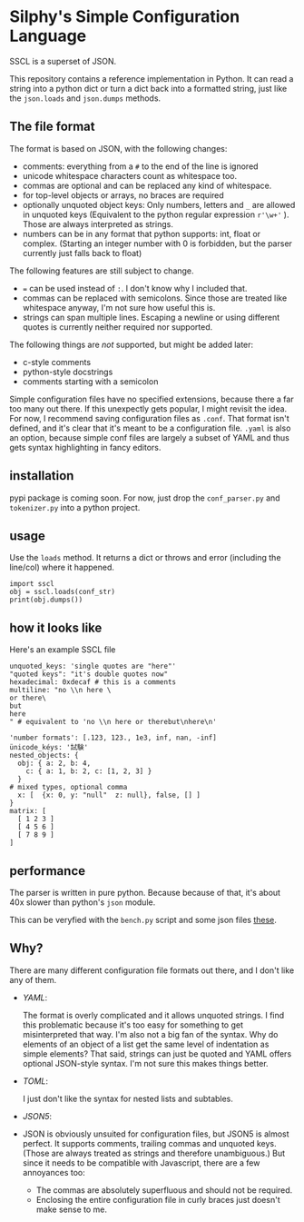 # Silphy's Simple Configuration Language

SSCL is a superset of JSON.

This repository contains a reference implementation in Python. It can read a string into a python dict or turn a dict back into a formatted string, just like the `json.loads` and `json.dumps` methods.

## The file format
The format is based on JSON, with the following changes:
- comments: everything from a `#` to the end of the line is ignored
- unicode whitespace characters count as whitespace too.
- commas are optional and can be replaced any kind of whitespace.
- for top-level objects or arrays, no braces are required
- optionally unquoted object keys: Only numbers, letters and `_` are allowed in unquoted keys (Equivalent to the python regular expression `r'\w+'` ). Those are always interpreted as strings.
- numbers can be in any format that python supports: int, float or complex. (Starting an integer number with 0 is forbidden, but the parser currently just falls back to float)

The following features are still subject to change.
- `=` can be used instead of `:`. I don't know why I included that.
- commas can be replaced with semicolons. Since those are treated like whitespace anyway, I'm not sure how useful this is.
- strings can span multiple lines. Escaping a newline or using different quotes is currently neither required nor supported.

The following things are *not* supported, but might be added later:
- c-style comments
- python-style docstrings
- comments starting with a semicolon

Simple configuration files have no specified extensions, because there a far too many out there. If this unexpectly gets popular, I might revisit the idea.
For now, I recommend saving configuration files as `.conf`. That format isn't defined, and it's clear that it's meant to be a configuration file.
`.yaml` is also an option, because simple conf files are largely a subset of YAML and thus gets syntax highlighting in fancy editors.

## installation
pypi package is coming soon. For now, just drop the `conf_parser.py` and `tokenizer.py` into a python project.

## usage
Use the `loads` method. It returns a dict or throws and error (including the line/col) where it happened.
```
import sscl
obj = sscl.loads(conf_str)
print(obj.dumps())
```

## how it looks like
Here's an example SSCL file
```
unquoted_keys: 'single quotes are "here"'
"quoted keys": "it's double quotes now"
hexadecimal: 0xdecaf # this is a comments
multiline: "no \\n here \
or there\
but
here
" # equivalent to 'no \\n here or therebut\nhere\n'

'number formats': [.123, 123., 1e3, inf, nan, -inf]
ünicode_kéys: '試験'
nested_objects: {
  obj: { a: 2, b: 4,
    c: { a: 1, b: 2, c: [1, 2, 3] }
  }
# mixed types, optional comma
  x: [  {x: 0, y: "null"  z: null}, false, [] ]
}
matrix: [
  [ 1 2 3 ]
  [ 4 5 6 ]
  [ 7 8 9 ]
]

```

## performance
The parser is written in pure python. Because because of that, it's about 40x slower than python's `json` module.

This can be veryfied with the `bench.py` script and some json files [these](https://github.com/jdorfman/awesome-json-datasets).


## Why?
There are many different configuration file formats out there, and I don't like any of them.
- *YAML*:
  
  The format is overly complicated and it allows unquoted strings. I find this problematic because it's too easy for something to get misinterpreted that way.
  I'm also not a big fan of the syntax. Why do elements of an object of a list get the same level of indentation as simple elements?
  That said, strings can just be quoted and YAML offers optional JSON-style syntax. I'm not sure this makes things better.
- *TOML*:
  
  I just don't like the syntax for nested lists and subtables.
- *JSON5*:

- JSON is obviously unsuited for configuration files, but JSON5 is almost perfect.
  It supports comments, trailing commas and unquoted keys. (Those are always treated as strings and therefore unambiguous.)
  But since it needs to be compatible with Javascript, there are a few annoyances too:
  - The commas are absolutely superfluous and should not be required.
  - Enclosing the entire configuration file in curly braces just doesn't make sense to me.
